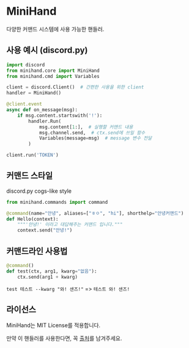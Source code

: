 # MiniHand
다양한 커맨드 시스템에 사용 가능한 핸들러.

## 사용 예시 (discord.py)
```py
import discord
from minihand.core import MiniHand
from minihand.cmd import Variables

client = discord.Client()  # 간편한 사용을 위한 client
handler = MiniHand()

@client.event
async def on_message(msg):
    if msg.content.startswith('!'):
        handler.Run(
            msg.content[1:],  # 실행할 커맨드 내용
            msg.channel.send,  # ctx.send에 쓰일 함수
            Variables(message=msg)  # message 변수 전달
        )

client.run('TOKEN')
```

## 커맨드 스타일
discord.py cogs-like style

```py
from minihand.commands import command

@command(name="안녕", aliases=["ㅎㅇ", "hi"], shorthelp="안녕커맨드")
def Hello(context):
    """'안녕!' 이라고 대답해주는 커맨드 입니다."""
    context.send("안녕!")
```

## 커맨드라인 사용법
```py
@command()
def test(ctx, arg1, kwarg="없음"):
    ctx.send(arg1 + kwarg)
```
`test 테스트 --kwarg "와! 샌즈!"` => `테스트 와! 샌즈!`


## 라이선스
MiniHand는 MIT License를 적용합니다.

만약 이 핸들러를 사용한다면, 꼭 [출처](https://github.com/minibox724/minihand)를 남겨주세요.